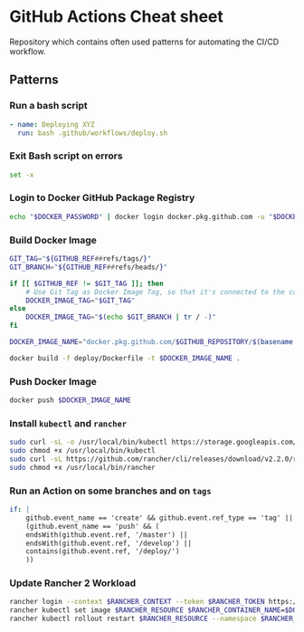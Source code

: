 # GitHub Actions Cheat sheet

Repository which contains often used patterns for automating the CI/CD workflow.

## Patterns

### Run a bash script

```yaml
- name: Deploying XYZ
  run: bash .github/workflows/deploy.sh
```

### Exit Bash script on errors

```bash
set -x
```

### Login to Docker GitHub Package Registry

```bash
echo "$DOCKER_PASSWORD" | docker login docker.pkg.github.com -u "$DOCKER_USERNAME" --password-stdin
```

### Build Docker Image

```bash
GIT_TAG="${GITHUB_REF##refs/tags/}"
GIT_BRANCH="${GITHUB_REF##refs/heads/}"

if [[ $GITHUB_REF != $GIT_TAG ]]; then
    # Use Git Tag as Docker Image Tag, so that it's connected to the corresponding GitHub release
    DOCKER_IMAGE_TAG="$GIT_TAG"
else
    DOCKER_IMAGE_TAG="$(echo $GIT_BRANCH | tr / -)"
fi

DOCKER_IMAGE_NAME="docker.pkg.github.com/$GITHUB_REPOSITORY/$(basename $GITHUB_REPOSITORY):$DOCKER_IMAGE_TAG"

docker build -f deploy/Dockerfile -t $DOCKER_IMAGE_NAME .
```

### Push Docker Image

```bash
docker push $DOCKER_IMAGE_NAME
```

### Install `kubectl` and `rancher`

```bash
sudo curl -sL -o /usr/local/bin/kubectl https://storage.googleapis.com/kubernetes-release/release/v1.15.1/bin/linux/amd64/kubectl
sudo chmod +x /usr/local/bin/kubectl
sudo curl -sL https://github.com/rancher/cli/releases/download/v2.2.0/rancher-linux-amd64-v2.2.0.tar.gz | sudo tar xvz -C /usr/local/bin/ --strip-components=2
sudo chmod +x /usr/local/bin/rancher
```

### Run an Action on some branches and on `tags`

```yaml
if: |
    github.event_name == 'create' && github.event.ref_type == 'tag' ||
    (github.event_name == 'push' && (
    endsWith(github.event.ref, '/master') ||
    endsWith(github.event.ref, '/develop') ||
    contains(github.event.ref, '/deploy/')
    ))
```

### Update Rancher 2 Workload

```bash
rancher login --context $RANCHER_CONTEXT --token $RANCHER_TOKEN https://rancher.your-company.com/v3
rancher kubectl set image $RANCHER_RESOURCE $RANCHER_CONTAINER_NAME=$DOCKER_IMAGE_NAME --namespace $RANCHER_NAMESPACE
rancher kubectl rollout restart $RANCHER_RESOURCE --namespace $RANCHER_NAMESPACE
```

